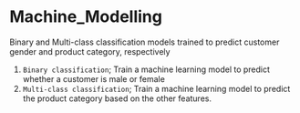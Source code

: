 # Machine_Modelling
Binary and Multi-class classification models trained to predict customer gender and product category, respectively
1. `Binary classification`; Train a machine learning model to predict whether a customer is male or female
2. `Multi-class classification`; Train a machine learning model to predict the product category based on the other features.
